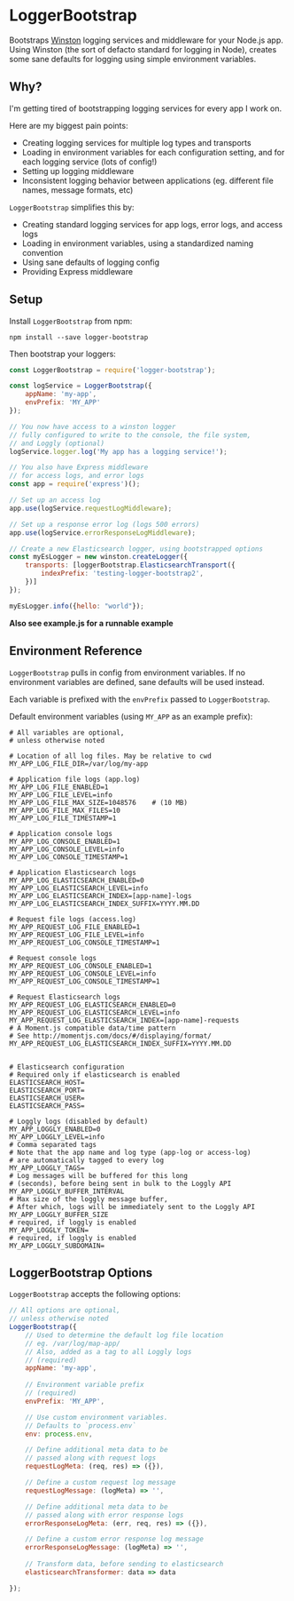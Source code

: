 # LoggerBootstrap

Bootstraps [Winston](https://github.com/winstonjs/winston) logging services and middleware for your Node.js app. Using 
Winston (the sort of defacto standard for logging in Node), creates some sane defaults for logging using simple
environment variables.

## Why?

I'm getting tired of bootstrapping logging services for every app I work on.

Here are my biggest pain points:

* Creating logging services for multiple log types and transports
* Loading in environment variables for each configuration setting, and for each logging service (lots of config!)
* Setting up logging middleware
* Inconsistent logging behavior between applications (eg. different file names, message formats, etc)

`LoggerBootstrap` simplifies this by:
* Creating standard logging services for app logs, error logs, and access logs
* Loading in environment variables, using a standardized naming convention
* Using sane defaults of logging config
* Providing Express middleware

## Setup

Install `LoggerBootstrap` from npm:

```
npm install --save logger-bootstrap
```

Then bootstrap your loggers:

```js
const LoggerBootstrap = require('logger-bootstrap');

const logService = LoggerBootstrap({
	appName: 'my-app',
	envPrefix: 'MY_APP'
});

// You now have access to a winston logger
// fully configured to write to the console, the file system,
// and Loggly (optional)
logService.logger.log('My app has a logging service!');

// You also have Express middleware 
// for access logs, and error logs
const app = require('express')();

// Set up an access log
app.use(logService.requestLogMiddleware);

// Set up a response error log (logs 500 errors)
app.use(logService.errorResponseLogMiddleware);

// Create a new Elasticsearch logger, using bootstrapped options
const myEsLogger = new winston.createLogger({
    transports: [loggerBootstrap.ElasticsearchTransport({
        indexPrefix: 'testing-logger-bootstrap2',
    })]
});

myEsLogger.info({hello: "world"});
```

**Also see example.js for a runnable example**

## Environment Reference

`LoggerBootstrap` pulls in config from environment variables. If no environment variables are defined, sane defaults will be used instead.

Each variable is prefixed with the `envPrefix` passed to `LoggerBootstrap`.

Default environment variables (using `MY_APP` as an example prefix):

```
# All variables are optional, 
# unless otherwise noted

# Location of all log files. May be relative to cwd
MY_APP_LOG_FILE_DIR=/var/log/my-app

# Application file logs (app.log)
MY_APP_LOG_FILE_ENABLED=1
MY_APP_LOG_FILE_LEVEL=info
MY_APP_LOG_FILE_MAX_SIZE=1048576	# (10 MB)
MY_APP_LOG_FILE_MAX_FILES=10
MY_APP_LOG_FILE_TIMESTAMP=1

# Application console logs
MY_APP_LOG_CONSOLE_ENABLED=1
MY_APP_LOG_CONSOLE_LEVEL=info
MY_APP_LOG_CONSOLE_TIMESTAMP=1

# Application Elasticsearch logs
MY_APP_LOG_ELASTICSEARCH_ENABLED=0
MY_APP_LOG_ELASTICSEARCH_LEVEL=info
MY_APP_LOG_ELASTICSEARCH_INDEX=[app-name]-logs
MY_APP_LOG_ELASTICSEARCH_INDEX_SUFFIX=YYYY.MM.DD

# Request file logs (access.log)
MY_APP_REQUEST_LOG_FILE_ENABLED=1
MY_APP_REQUEST_LOG_FILE_LEVEL=info
MY_APP_REQUEST_LOG_CONSOLE_TIMESTAMP=1

# Request console logs
MY_APP_REQUEST_LOG_CONSOLE_ENABLED=1
MY_APP_REQUEST_LOG_CONSOLE_LEVEL=info
MY_APP_REQUEST_LOG_CONSOLE_TIMESTAMP=1

# Request Elasticsearch logs
MY_APP_REQUEST_LOG_ELASTICSEARCH_ENABLED=0
MY_APP_REQUEST_LOG_ELASTICSEARCH_LEVEL=info
MY_APP_REQUEST_LOG_ELASTICSEARCH_INDEX=[app-name]-requests
# A Moment.js compatible data/time pattern
# See http://momentjs.com/docs/#/displaying/format/
MY_APP_REQUEST_LOG_ELASTICSEARCH_INDEX_SUFFIX=YYYY.MM.DD


# Elasticsearch configuration
# Required only if elasticsearch is enabled
ELASTICSEARCH_HOST=
ELASTICSEARCH_PORT=
ELASTICSEARCH_USER=
ELASTICSEARCH_PASS=

# Loggly logs (disabled by default)
MY_APP_LOGGLY_ENABLED=0
MY_APP_LOGGLY_LEVEL=info
# Comma separated tags
# Note that the app name and log type (app-log or access-log) 
# are automatically tagged to every log
MY_APP_LOGGLY_TAGS=
# Log messages will be buffered for this long
# (seconds), before being sent in bulk to the Loggly API
MY_APP_LOGGLY_BUFFER_INTERVAL
# Max size of the loggly message buffer,
# After which, logs will be immediately sent to the Loggly API
MY_APP_LOGGLY_BUFFER_SIZE
# required, if loggly is enabled
MY_APP_LOGGLY_TOKEN=
# required, if loggly is enabled
MY_APP_LOGGLY_SUBDOMAIN=
```

## LoggerBootstrap Options

`LoggerBootstrap` accepts the following options:

```js
// All options are optional, 
// unless otherwise noted
LoggerBootstrap({
    // Used to determine the default log file location
    // eg. /var/log/map-app/
    // Also, added as a tag to all Loggly logs
    // (required)
	appName: 'my-app',
	
	// Environment variable prefix
	// (required)
	envPrefix: 'MY_APP',

	// Use custom environment variables.
	// Defaults to `process.env`
	env: process.env,

	// Define additional meta data to be
	// passed along with request logs
	requestLogMeta: (req, res) => ({}),

	// Define a custom request log message
	requestLogMessage: (logMeta) => '',

	// Define additional meta data to be
	// passed along with error response logs
	errorResponseLogMeta: (err, req, res) => ({}),

	// Define a custom error response log message
	errorResponseLogMessage: (logMeta) => '',
	
	// Transform data, before sending to elasticsearch
	elasticsearchTransformer: data => data

});
```